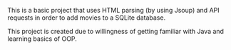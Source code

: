 This is a basic project that uses HTML parsing (by using Jsoup) and API requests in order to add movies to a SQLite database.

This project is created due to willingness of getting familiar with Java and learning basics of OOP.
